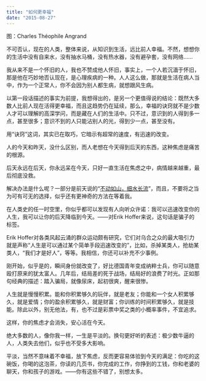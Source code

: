 ```yaml
---
title: "如何更幸福"
date: "2015-08-27"
---
```


图：Charles Théophile Angrand

不可否认，现在的人类，整体来说，从知识到生活，远比前人幸福。不然，想想你的生活中没有自来水，没有抽水马桶，没有热水器，没有避孕套，没有网络……

我从来不是一个怀旧的人，我也不赞成他人怀旧，事实上，一个人若沉湎于怀旧，那是他在巧妙地否认现在，是心理疾病的一种。人人这么做，那就是生活在病人当中，作为一个正常人，你不会因为别人都生病，就想跟风生病。

  

以第一段话描述的事实为前提，我想得出的，是另一个更值得说的结论：既然大多数人比前人现在活得更幸福，而且这趋势仍在延续，那么，幸福的诀窍就不是少数人才可以理解的高深学问，而是藏在人们的生活中。只不过，意识到的人得到多一点，甚至很多；意识不到的人只能沾别人的光，得到少一点，甚至没有。

  

用“诀窍”这词，其实已在取巧，它暗示有超常的速度，有迅速的改变。

  

人的今天和昨天，没什么区别，而人老想在今天得到后天的东西，这种焦虑是痛苦的根源。

  

后天永远在后天，你永远呆在今天，只好一直生活在焦虑之中，病情越来越重，最后彻底没救。

  

解决办法是什么呢？一部分是前天说的“[不动如山，细水长流](http://mp.weixin.qq.com/s?__biz=MjM5NDU0Mjk2MQ==&mid=209055451&idx=1&sn=8679c99d249940702de95922d94689da&scene=21#wechat_redirect)”，而且，不要将之当为可有可无的选择，似乎还有更神奇的方法在等着我。

  

在人类史的任一时空里，你似乎都可以发现有人向听众许诺：我可以迅速改变你的人生，我可以让你的后天降临到今天。——对Erik Hoffer来说，这句话是骗子的标签。

Erik Hoffer对各类风起云涌的群众运动颇有研究，它们对乌合之众的最大吸引力就是声称“人生是可以通过某个简单手段迅速改变的”，比如，杀掉某类人，抢劫某类人，“我们才是好人”，等等。我相信，你还可以补充不少事例。

刚开始，似乎是的，瞬间身份就改变了，好比德国青年变成纳粹士兵，你可以随意殴打原来的犹太富人。几年后，结局差的死于战场，结局好的浪费了时光。正如那句经典的描述：踏入骗局，就像尿床，起初很爽，醒来很惨。  

人生就是慢慢积累。能和你积累够久的玩伴，就是老友；你能和一个女人积累够久，就是爱情；你的盈余积累够久，就是财富；你训练的时间积累够久，就是技能。除此以外，别无他法，有，也不过是彩票中奖之类的小概率事件，不宜追求。  

这样，你的焦虑才会消失，安心活在今天。

绝大多数的人，像你我一样，一生是平淡的。换句更好听的表述：极少数牛逼的人，人类失去他们，似乎也不受多大影响。

平淡，当然不意味着不幸福，放下焦虑，反而更容易体验到今天的满足：你吃的这碗饭，你喝的这泡茶，你读的几页书，你完成的工作，你挣到的工钱，你和老婆的聊天，你和孩子的游戏。——你有这些不错了，别想太多。
